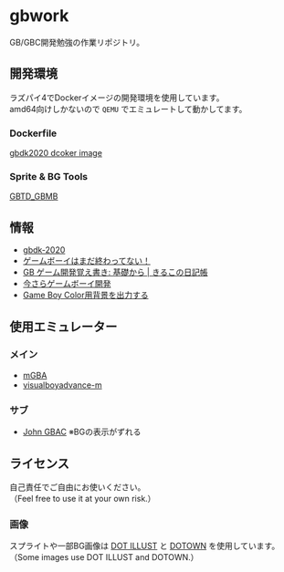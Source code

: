 # gbwork
GB/GBC開発勉強の作業リポジトリ。

## 開発環境
ラズパイ4でDockerイメージの開発環境を使用しています。 \
amd64向けしかないので `QEMU` でエミュレートして動かしてます。

### Dockerfile
[gbdk2020 dcoker image](https://github.com/tsu-kunn/docker_gbdk/tree/master/gbdk2020)

### Sprite & BG Tools
[GBTD_GBMB](https://github.com/gbdk-2020/GBTD_GBMB)

## 情報
- [gbdk-2020](https://github.com/gbdk-2020/gbdk-2020)
- [ゲームボーイはまだ終わってない！](http://boy.game-pc7.com/)
- [GB ゲーム開発覚え書き: 基礎から | きるこの日記帳](https://www.dkrk-blog.net/game/gb_dev_basic)
- [今さらゲームボーイ開発](https://gb-dev.blogspot.com/2013/06/blog-post.html?m=0)
- [Game Boy Color用背景を出力する](https://qiita.com/owannu/items/6e273e998acac738b659)

## 使用エミュレーター
### メイン
- [mGBA](https://mgba.io/)
- [visualboyadvance-m](https://github.com/visualboyadvance-m/visualboyadvance-m)

### サブ
- [John GBAC](https://play.google.com/store/apps/details?id=com.johnemulators.johngbac&pcampaignid=web_share) ※BGの表示がずれる

## ライセンス
自己責任でご自由にお使いください。 \
（Feel free to use it at your own risk.）

### 画像
スプライトや一部BG画像は [DOT ILLUST](https://dot-illust.net/) と [DOTOWN](https://dotown.maeda-design-room.net/) を使用しています。 \
（Some images use DOT ILLUST and DOTOWN.）

